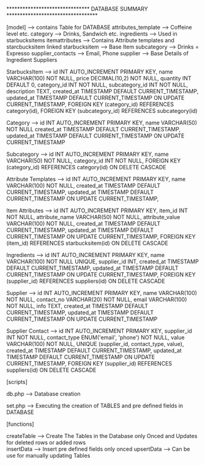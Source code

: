 ******************************* DATABASE SUMMARY **********************************

[model]         --> contains Table for DATABASE
    attributes_template     --> Coffeine level etc.
    category                --> Drinks, Sandwich etc.
    ingredients             --> Used in starbucksitems
    itemattributes          --> Contains Attribute templates and starcbucksitem linked
    starbucksitem           --> Base Item
    subcategory             --> Drinks = Expresso
    supplier_contacts       --> Email, Phone
    supplier                --> Base Details of Ingredient Suppliers

StarbucksItem -->
        id INT AUTO_INCREMENT PRIMARY KEY,
        name VARCHAR(100) NOT NULL,
        price DECIMAL(10,2) NOT NULL,
        quantity INT DEFAULT 0,
        category_id INT NOT NULL,
        subcategory_id INT NOT NULL,
        description TEXT,
        created_at TIMESTAMP DEFAULT CURRENT_TIMESTAMP,
        updated_at TIMESTAMP DEFAULT CURRENT_TIMESTAMP ON UPDATE CURRENT_TIMESTAMP,
        FOREIGN KEY (category_id) REFERENCES category(id),
        FOREIGN KEY (subcategory_id) REFERENCES subcategory(id)

Category -->
        id INT AUTO_INCREMENT PRIMARY KEY,
        name VARCHAR(50) NOT NULL
        created_at TIMESTAMP DEFAULT CURRENT_TIMESTAMP,
        updated_at TIMESTAMP DEFAULT CURRENT_TIMESTAMP ON UPDATE CURRENT_TIMESTAMP

Subcategory --> 
        id INT AUTO_INCREMENT PRIMARY KEY,
        name VARCHAR(50) NOT NULL,
        category_id INT NOT NULL,
        FOREIGN KEY (category_id) REFERENCES category(id) ON DELETE CASCADE

Attribute Templates -->
        id INT AUTO_INCREMENT PRIMARY KEY,
        name VARCHAR(100) NOT NULL,
        created_at TIMESTAMP DEFAULT CURRENT_TIMESTAMP,
        updated_at TIMESTAMP DEFAULT CURRENT_TIMESTAMP ON UPDATE CURRENT_TIMESTAMP,

Item Attributes --> 
        id INT AUTO_INCREMENT PRIMARY KEY,
        item_id INT NOT NULL,
        attribute_name VARCHAR(50) NOT NULL,
        attribute_value VARCHAR(100) NOT NULL,
        created_at TIMESTAMP DEFAULT CURRENT_TIMESTAMP,
        updated_at TIMESTAMP DEFAULT CURRENT_TIMESTAMP ON UPDATE CURRENT_TIMESTAMP,
        FOREIGN KEY (item_id) REFERENCES starbucksitem(id) ON DELETE CASCADE

Ingredients --> 
        id INT AUTO_INCREMENT PRIMARY KEY,
        name VARCHAR(100) NOT NULL UNIQUE,
        supplier_id INT,
        created_at TIMESTAMP DEFAULT CURRENT_TIMESTAMP,
        updated_at TIMESTAMP DEFAULT CURRENT_TIMESTAMP ON UPDATE CURRENT_TIMESTAMP,
        FOREIGN KEY (supplier_id) REFERENCES suppliers(id) ON DELETE CASCADE

Supplier -->
        id INT AUTO_INCREMENT PRIMARY KEY,
        name VARCHAR(100) NOT NULL,
        contact_no VARCHAR(20) NOT NULL,
        email VARCHAR(100) NOT NULL,
        info TEXT,
        created_at TIMESTAMP DEFAULT CURRENT_TIMESTAMP,
        updated_at TIMESTAMP DEFAULT CURRENT_TIMESTAMP ON UPDATE CURRENT_TIMESTAMP


Supplier Contact -->
        id INT AUTO_INCREMENT PRIMARY KEY,
        supplier_id INT NOT NULL,
        contact_type ENUM('email', 'phone') NOT NULL,
        value VARCHAR(100) NOT NULL,
        UNIQUE (supplier_id, contact_type, value),
        created_at TIMESTAMP DEFAULT CURRENT_TIMESTAMP,
        updated_at TIMESTAMP DEFAULT CURRENT_TIMESTAMP ON UPDATE CURRENT_TIMESTAMP,
        FOREIGN KEY (supplier_id) REFERENCES suppliers(id) ON DELETE CASCADE



[scripts]

db.php          --> Database creation 

set.php         --> Executing the creation of TABLES and pre defined fields in DATABASE

[functions]

createTable     --> Create The Tables in the Database only Onced and Updates for deleted rows or added rows   
insertData      --> Insert pre defined fields only onced
upsertData      --> Can be use for manually updating Tables


